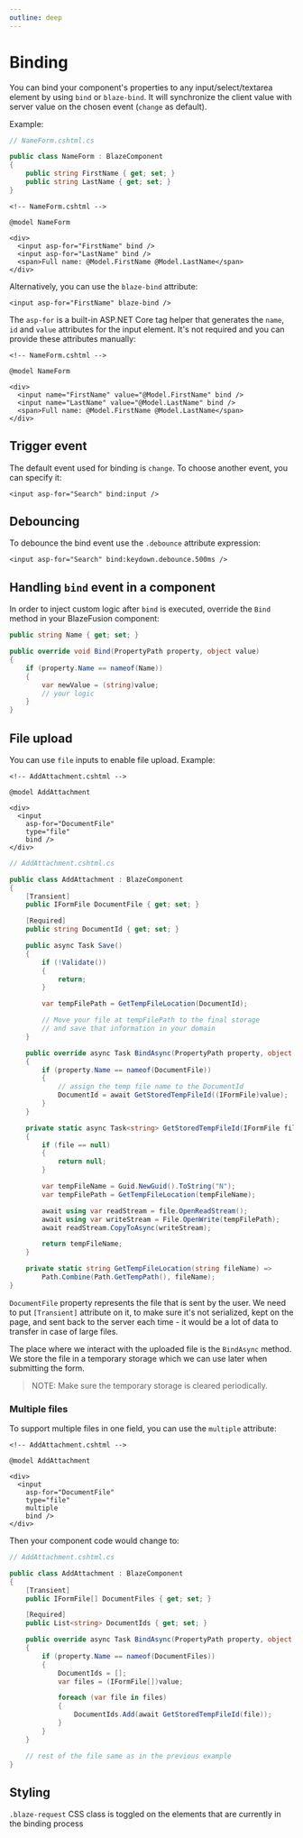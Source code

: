 ```yaml
---
outline: deep
---
```


# Binding

You can bind your component's properties to any input/select/textarea element by using `bind` or `blaze-bind`. It will synchronize the client value with server value on the chosen event (`change` as default).

Example:

```csharp
// NameForm.cshtml.cs

public class NameForm : BlazeComponent
{
    public string FirstName { get; set; }
    public string LastName { get; set; }
}
```

```razor
<!-- NameForm.cshtml -->

@model NameForm

<div>
  <input asp-for="FirstName" bind />
  <input asp-for="LastName" bind />
  <span>Full name: @Model.FirstName @Model.LastName</span>
</div>
```

Alternatively, you can use the `blaze-bind` attribute:

```razor
<input asp-for="FirstName" blaze-bind />
```

The `asp-for` is a built-in ASP.NET Core tag helper that generates the `name`, `id` and `value` attributes for the input element. It's not required and you can provide these attributes manually:

```razor
<!-- NameForm.cshtml -->

@model NameForm

<div>
  <input name="FirstName" value="@Model.FirstName" bind />
  <input name="LastName" value="@Model.LastName" bind />
  <span>Full name: @Model.FirstName @Model.LastName</span>
</div>
```

## Trigger event

The default event used for binding is `change`. To choose another event, you can specify it:

```razor
<input asp-for="Search" bind:input />
```

## Debouncing

To debounce the bind event use the `.debounce` attribute expression:
```razor
<input asp-for="Search" bind:keydown.debounce.500ms />
```

## Handling `bind` event in a component

In order to inject custom logic after `bind` is executed, override the `Bind` method in your BlazeFusion component:

```c#
public string Name { get; set; }

public override void Bind(PropertyPath property, object value)
{
    if (property.Name == nameof(Name))
    {
        var newValue = (string)value;
        // your logic
    }
}
```

## File upload

You can use `file` inputs to enable file upload. Example:

```razor
<!-- AddAttachment.cshtml -->

@model AddAttachment

<div>
  <input
    asp-for="DocumentFile"
    type="file"
    bind />
</div>
```

```c#
// AddAttachment.cshtml.cs

public class AddAttachment : BlazeComponent
{
    [Transient]
    public IFormFile DocumentFile { get; set; }

    [Required]
    public string DocumentId { get; set; }

    public async Task Save()
    {
        if (!Validate())
        {
            return;
        }

        var tempFilePath = GetTempFileLocation(DocumentId);

        // Move your file at tempFilePath to the final storage
        // and save that information in your domain
    }

    public override async Task BindAsync(PropertyPath property, object value)
    {
        if (property.Name == nameof(DocumentFile))
        {
            // assign the temp file name to the DocumentId
            DocumentId = await GetStoredTempFileId((IFormFile)value);
        }
    }

    private static async Task<string> GetStoredTempFileId(IFormFile file)
    {
        if (file == null)
        {
            return null;
        }

        var tempFileName = Guid.NewGuid().ToString("N");
        var tempFilePath = GetTempFileLocation(tempFileName);

        await using var readStream = file.OpenReadStream();
        await using var writeStream = File.OpenWrite(tempFilePath);
        await readStream.CopyToAsync(writeStream);

        return tempFileName;
    }

    private static string GetTempFileLocation(string fileName) =>
        Path.Combine(Path.GetTempPath(), fileName);
}
```

`DocumentFile` property represents the file that is sent by the user. We need to put `[Transient]` attribute on it, to make sure it's not
serialized, kept on the page, and sent back to the server each time - it would be a lot of data to transfer in case of large files.

The place where we interact with the uploaded file is the `BindAsync` method. We store the file in a temporary storage
which we can use later when submitting the form.

> NOTE: Make sure the temporary storage is cleared periodically.

### Multiple files

To support multiple files in one field, you can use the `multiple` attribute:

```razor
<!-- AddAttachment.cshtml -->

@model AddAttachment

<div>
  <input
    asp-for="DocumentFile"
    type="file"
    multiple
    bind />
</div>
```

Then your component code would change to:


```c#
// AddAttachment.cshtml.cs

public class AddAttachment : BlazeComponent
{
    [Transient]
    public IFormFile[] DocumentFiles { get; set; }

    [Required]
    public List<string> DocumentIds { get; set; }

    public override async Task BindAsync(PropertyPath property, object value)
    {
        if (property.Name == nameof(DocumentFiles))
        {
            DocumentIds = [];
            var files = (IFormFile[])value;

            foreach (var file in files)
            {
                DocumentIds.Add(await GetStoredTempFileId(file));
            }
        }
    }

    // rest of the file same as in the previous example
}
```

## Styling

`.blaze-request` CSS class is toggled on the elements that are currently in the binding process

